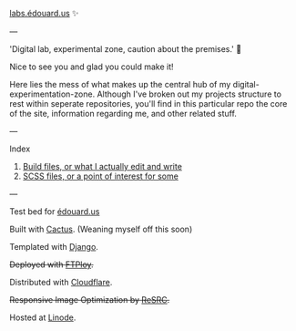 [labs.édouard.us](http://labs.edouard.us/ "labs.édouard.us") :sparkles:

—

'Digital lab, experimental zone, caution about the premises.' :construction:

Nice to see you and glad you could make it!

Here lies the mess of what makes up the central hub of my digital-experimentation-zone. Although I've broken out my projects structure to rest within seperate repositories, you'll find in this particular repo the core of the site, information regarding me, and other related stuff.

—

Index

1. [Build files, or what I actually edit and write](https://github.com/edouerd/edouerd.github.com/tree/master/build)
2. [SCSS files, or a point of interest for some](https://github.com/edouerd/edouerd.github.com/tree/master/build/static/css)


—

Test bed for [édouard.us](http://edouard.us/)

Built with [Cactus](http://cactusformac.com/docs/). (Weaning myself off this soon)

Templated with [Django](https://www.djangoproject.com).

~~Deployed with [FTPloy](https://ftploy.com/).~~

Distributed with [Cloudflare](https://www.cloudflare.com/a/overview/edouard.us).

~~Responsive Image Optimization by [ReSRC](https://my.resrc.it/domain/1768).~~

Hosted at [Linode](https://www.linode.com).
